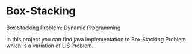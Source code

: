 # Box-Stacking
Box Stacking Problem: Dynamic Programming

In this project you can find java implementation to Box Stacking Problem which is a variation of LIS Problem.


